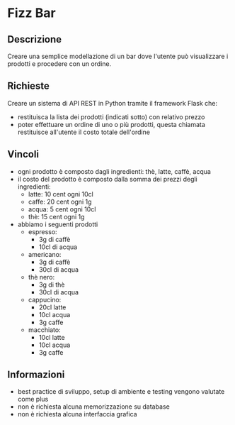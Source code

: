 # Fizz Bar

## Descrizione

Creare una semplice modellazione di un bar dove l'utente può visualizzare i prodotti e procedere con un ordine.

## Richieste

Creare un sistema di API REST in Python tramite il framework Flask che:

* restituisca la lista dei prodotti (indicati sotto) con relativo prezzo
* poter effettuare un ordine di uno o più prodotti, questa chiamata restituisce all'utente il costo totale dell'ordine

## Vincoli

* ogni prodotto è composto dagli ingredienti: thè, latte, caffè, acqua
* il costo del prodotto è composto dalla somma dei prezzi degli ingredienti:
    * latte: 10 cent ogni 10cl
    * caffe: 20 cent ogni 1g
    * acqua: 5 cent ogni 10cl
    * thè: 15 cent ogni 1g
* abbiamo i seguenti prodotti
    * espresso:
        * 3g di caffè
        * 10cl di acqua
    * americano:
        * 3g di caffè
        * 30cl di acqua
    * thè nero:
        * 3g di thè
        * 30cl di acqua
    * cappucino:
        * 20cl latte
        * 10cl acqua
        * 3g caffe
    * macchiato:
        * 10cl latte
        * 10cl acqua
        * 3g caffe

## Informazioni

* best practice di sviluppo, setup di ambiente e testing vengono valutate come plus
* non è richiesta alcuna memorizzazione su database
* non è richiesta alcuna interfaccia grafica
